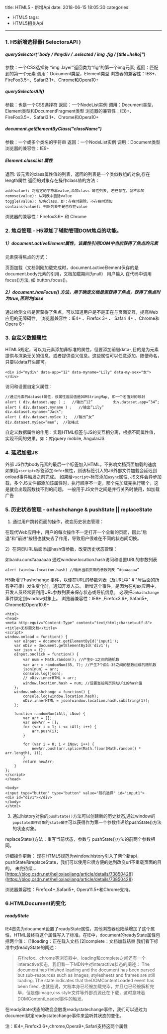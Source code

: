 title: HTML5 - 新增Api
date: 2018-06-15 18:05:30
categories:
- HTML5
tags:
- HTML5相关Api
---

### 1. H5新增选择器( SelectorsAPI )

##### querySelector("body / #mydiv / .selected / img .fig / [title=hello]")

参数：一个CSS选择符  “img .layer”返回类为”fig”的第一个img元素;
返回：匹配到的第一个元素
调用：Document类型，Element类型
浏览器的兼容性：IE8+、FireFox3.5+、Safari3.1+、Chrome和Opera10+

##### querySelectorAll()
<!-- more -->

参数：也是一个CSS选择符
返回：一个NodeList实例
调用：Document类型，Element类型和DocumentFragment类型
浏览器的兼容性：IE8+、FireFox3.5+、Safari3.1+、Chrome和Opera10+

##### document.getElementByClass("className")

参数：一个或多个类名的字符串
返回：一个NodeList实例
调用：Document类型
浏览器的兼容性：IE9+

##### Element.classList  属性

返回: 该元素的class属性值的列表，返回的列表是一个类似数组的对象,存在length属性
返回的对象存在操作class值的方法：

    add(value): 将给定的字符串value,添加class 属性列表, 若已存在，就不添加
    remove(value): 从列表中删除value
    toggle(value): 切换class，即：存在时删除，不存在时添加
    contains(value): 判断列表中是否存在value
浏览器的兼容性：Firefox3.6+ 和 Chrome


### 2. 焦点管理 - H5添加了辅助管理DOM焦点的功能。

##### 1）document.activeElement属性，该属性引用DOM中当前获得了焦点的元素

元素获得焦点的方式：

页面加载（文档刚刚加载完成时，document.activeElement保存的是document.body元素的引用，文档加载期间为null）
用户输入
在代码中调用focus()方法, 如 button.focus()。

##### 2）document.hasFocus() 方法，用于确定文档是否获得了焦点，获得了焦点时为true,否则为false

通过检测文档是否获得了焦点，可以知道用户是不是正在与页面交互，提高Web应用的无障碍性。
浏览器兼容性：IE4+ 、Firefox 3+ 、 Safari 4+ 、Chrome和 Opera 8+

### 3. 自定义数据属性

HTML5规定，可以为元素添加非标准的属性，但要添加前缀data-,目的是为元素提供与渲染无关的信息，或者提供语义信息。这些属性可以任意添加、随便命名，只要以data开头即可。

    <div id="mydiv" data-app="12" data-myname="Lily" data-my-sex="女"></div>
访问和设置自定义属性：

    //通过元素的dataset属性，该属性返回值是DOMStringMap, 即一个名值对的映射
    alert ( div.dataset.app ) ;   //输出”12”         div.dataset.app=”34”;
    alert ( div.dataset.myname ) ;   //输出”Lily”    div.dataset.myname=”Jack”;
    alert ( div.dataset.mySex );   //输出”女”        div.dataset.mySex=”men”;  //驼峰式
自定义数据属性的作用：实现HTML标签与JS的交互相分离，根据不同属性值，实现不同的效果。如：库jquery mobile, AngularJS

### 4. 延迟加载JS

外部 JS作为body元素的最后一个标签加入HTML，不影响文档页面加载的速度
如果给`<script>`标签添加`defer`属性，则该标签引入的JS外部文件加载会延迟到onload事件触发之前完成。
如果给`<script>`标签添加`async`属性, JS文件会异步加载，多个JS文件都添加该属性时，执行顺序不一定，那个先加载完执行哪个，这是就会出现函数找不到的问题。
一般用于JS文件之间是并行关系时使用，如加载广告

### 5. 历史状态管理 - onhashchange & pushState || replaceState
1) 通过用户跳转页面的操作，改变历史状态管理：

在现代Web应用中，用户的每次操作不一定打开一个全新的页面，因此”后退”和”前进”按钮也就失去了作用，导致用户很难在不同的状态间切换。

2）在网页URL后面添加hash值参数，改变历史状态管理：

如baidu.com#aaaaaaa
通过window.location.hash访问和设置URL的参数列表

    alert (window.location.hash) //输出当前页面的参数列表 “#aaaaaaa”

H5新增了hashchange 事件，以便在URL的参数列表（及URL中" # "号后面的所有字符串）发生变化时，通知开发人员。
新增这个事件，是因为在Ajax应用中，开发人员经常要利用URL参数列表来保存状态或导航信息。
必须把`onhashchange` 事件绑定到window对象上。
浏览器兼容性：IE8+ ,Firefox3.6+, Safari5+, Chrome和Opera10.6+

    <html>
    <head>
    <meta http-equiv="Content-Type" content="text/html;charset=utf-8">
    <title>无标题文档</title>
    <script>
    window.onload = function() {
        var oInput = document.getElementById('input1');
        var oDiv = document.getElementById('div1');
        var json = {};
        oInput.onclick = function() {
            var num = Math.random(); //产生0-1之间的随机数
            var arr = randomNum(35, 7); //产生7个由1-35之间的整数组成的随机数
            json[num] = arr;
            console.log(json);
            // oDiv.innerHTML = arr;
            window.location.hash = num; //设置当前网页网址URL的hash值
        };
        window.onhashchange = function() {
            console.log(window.location.hash);
            oDiv.innerHTML = json[window.location.hash.substring(1)];
        };

        function randomNum(iAll, iNow) {
            var arr = [];
            var newArr = [];
            for (var i = 1; i <= iAll; i++) {
                arr.push(i);
            }

            for (var i = 0; i < iNow; i++) {
                newArr.push(arr.splice(Math.floor(Math.random() * arr.length), 1));
            }
            return newArr;
        }
    };
    </script>
    </head>

    <body>
    <input type="button" type="button" value="随机选择" id="input1">
    <div id="div1"></div>
    </body>
    </html>

3) 通过history对象的`pushState()`方法可以创建新的历史状态,通过window的`popstate事件对象`的`state属性`可以获得作为第一个参数传递给pushState()方法的状态对象。

replaceState()方法：重写当前状态，参数与 pushState()方法的前两个参数相同。

详细操作更新：
现在HTML5规范为window.history引入了两个新api，pushState和replaceState，我们可以使用它很方便的达到改变url不重载页面的目的。
未完待续…
[https://blog.csdn.net/helloxiaoliang/article/details/73850428](https://blog.csdn.net/helloxiaoliang/article/details/73850428)

浏览器兼容性：Firefox4+,Safari5+, Opera11.5+和Chrome支持。

### 6.HTMLDocument的变化
##### readyState
IE4首先为document设置了readyState属性，其他浏览器也陆续增加了这个属性，HTML最终将这个属性写入了标准。在IE中，document的readyState属性包括两个值：
[1]loading：正在载入文档
[2]complete：文档加载结束
我们看下标准中对readyState的阐述：
>在firefox、chrome等浏览器中，loading和complete之间还有一个interactive状态，我们看一下MDN中对interactive状态的阐述：
>The document has finished loading and the document has been parsed but sub-resources such as images, stylesheets and frames are still loading. The state indicates that theDOMContentLoaded event has been fired.
也就是说，文档本身已经被加载完毕，并且也已经被解析完毕，但是像image,css style文件等外部资源还在下载，这时意味着DOMContentLoaded事件的触发。

在readyState状态的改变会触发readystatechange事件，我们可以通过为document绑定readystatechange事件来监听其状态的变化。

注：IE4+,Firefox3.6+,chrome,Opera9+,Safari支持这两个属性

